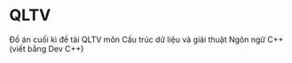 # QLTV
Đồ án cuối kì đề tài QLTV môn Cấu trúc dữ liệu và giải thuật
Ngôn ngữ C++ (viết bằng Dev C++)
